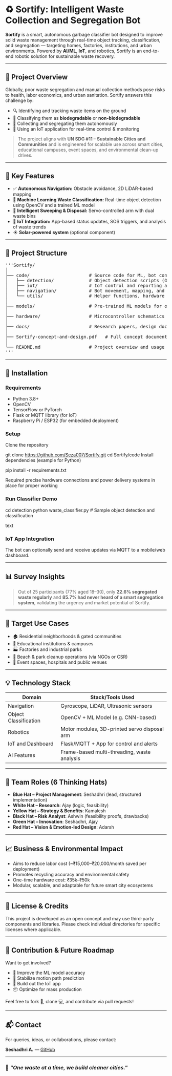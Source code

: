 # ♻️ Sortify: Intelligent Waste Collection and Segregation Bot

**Sortify** is a smart, autonomous garbage classifier bot designed to improve solid waste management through real-time object tracking, classification, and segregation — targeting homes, factories, institutions, and urban environments. Powered by **AI/ML**, **IoT**, and robotics, Sortify is an end-to-end robotic solution for sustainable waste recovery.

---

## 🚀 Project Overview

Globally, poor waste segregation and manual collection methods pose risks to health, labor economics, and urban sanitation. Sortify answers this challenge by:

- 🔍 Identifying and tracking waste items on the ground
- 🧠 Classifying them as **biodegradable** or **non-biodegradable**
- 🚚 Collecting and segregating them autonomously
- 📡 Using an IoT application for real-time control & monitoring

> The project aligns with **UN SDG #11 – Sustainable Cities and Communities** and is engineered for scalable use across smart cities, educational campuses, event spaces, and environmental clean-up drives.

---

## 🧠 Key Features

- ✅ **Autonomous Navigation:** Obstacle avoidance, 2D LiDAR-based mapping
- 🧠 **Machine Learning Waste Classification:** Real-time object detection using OpenCV and a trained ML model
- 🧼 **Intelligent Sweeping & Disposal:** Servo-controlled arm with dual waste bins
- 📱 **IoT Integration:** App-based status updates, SOS triggers, and analysis of waste trends
- ☀️ **Solar-powered system** (optional component)

---

## 📁 Project Structure

<pre>'''Sortify/
│
├── code/                      # Source code for ML, bot control, and IoT
│   ├── detection/             # Object detection scripts (OpenCV/ML)
│   ├── iot/                   # IoT control and reporting architecture
│   ├── navigation/            # Bot movement, mapping, and obstacle avoidance
│   └── utils/                 # Helper functions, hardware control
│
├── models/                    # Pre-trained ML models for object classification
│
├── hardware/                  # Microcontroller schematics and bill of materials (BOM)
│
├── docs/                      # Research papers, design documentation
│
├── Sortify-concept-and-design.pdf   # Full concept documentation PDF
│
└── README.md                  # Project overview and usage instructions
'''</pre>
---

## 🔧 Installation

### Requirements
- Python 3.8+
- OpenCV
- TensorFlow or PyTorch
- Flask or MQTT library (for IoT)
- Raspberry Pi / ESP32 (for embedded deployment)

### Setup

Clone the repository

git clone https://github.com/Seza007/Sortify.git
cd Sortify/code
Install dependencies (example for Python)

pip install -r requirements.txt

Required precise hardware connections and power delivery systems in place for proper working

### Run Classifier Demo

cd detection
python waste_classifier.py # Sample object detection and classification

text

### IoT App Integration

The bot can optionally send and receive updates via MQTT to a mobile/web dashboard.

---

## 📊 Survey Insights

> Out of 25 participants (77% aged 18–30), only **22.6% segregated waste regularly** and **85.7% had never heard of a smart segregation system**, validating the urgency and market potential of Sortify.

---

## 🎯 Target Use Cases

- 🏠 Residential neighborhoods & gated communities
- 🏫 Educational institutions & campuses
- 🏭 Factories and industrial parks
- 🌊 Beach & park cleanup operations (via NGOs or CSR)
- 🏥 Event spaces, hospitals and public venues

---

## 💡 Technology Stack

| Domain               | Stack/Tools Used                               |
|----------------------|------------------------------------------------|
| Navigation           | Gyroscope, LiDAR, Ultrasonic sensors           |
| Object Classification| OpenCV + ML Model (e.g. CNN-based)            |
| Robotics             | Motor modules, 3D-printed servo disposal arm   |
| IoT and Dashboard    | Flask/MQTT + App for control and alerts        |
| AI Features          | Frame-based multi-threading, waste analysis    |


---

## 🦾 Team Roles (6 Thinking Hats)

- **Blue Hat – Project Management**: Seshadhri (lead, structured implementation)
- **White Hat – Research**: Ajay (logic, feasibility)
- **Yellow Hat – Strategy & Benefits**: Kamalesh
- **Black Hat – Risk Analyst**: Ashwin (feasibility proofs, drawbacks)
- **Green Hat – Innovation**: Seshadhri, Ajay
- **Red Hat – Vision & Emotion-led Design**: Adarsh

---

## 📈 Business & Environmental Impact

- Aims to reduce labor cost (~₹15,000–₹20,000/month saved per deployment)
- Promotes recycling accuracy and environmental safety
- One-time hardware cost: ₹35k–₹50k
- Modular, scalable, and adaptable for future smart city ecosystems

---

## 📄 License & Credits

This project is developed as an open concept and may use third-party components and libraries. Please check individual directories for specific licenses where applicable.

---

## 🤝 Contribution & Future Roadmap

Want to get involved?

- 🧠 Improve the ML model accuracy
- 🦿 Stabilize motion path prediction
- 📲 Build out the IoT app
- 📦 Optimize for mass production

Feel free to fork 📁, clone 💻, and contribute via pull requests!

---

## 📬 Contact

For queries, ideas, or collaborations, please contact:

**Seshadhri A.** — [GitHub](https://github.com/Seza007)  

---

### 🌱 *"One waste at a time, we build cleaner cities."*

